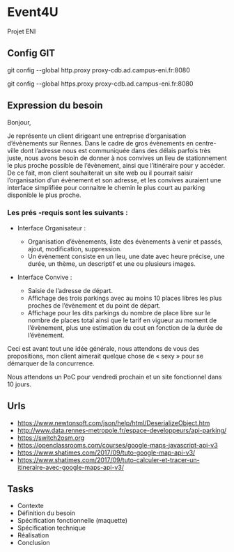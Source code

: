 # Event4U

Projet ENI

## Config GIT

git config --global http.proxy proxy-cdb.ad.campus-eni.fr:8080

git config --global https.proxy proxy-cdb.ad.campus-eni.fr:8080

## Expression du besoin

Bonjour,

Je représente un client dirigeant une entreprise d’organisation d’évènements sur Rennes.
Dans le cadre de gros évènements en centre-ville dont l’adresse nous est communiquée dans des délais parfois très juste, nous avons besoin de donner à nos convives un lieu de stationnement le plus proche possible de l’évènement, ainsi que l’itinéraire pour y accéder.
De ce fait, mon client souhaiterait un site web ou il pourrait saisir l’organisation d’un évènement et son adresse, et les convives auraient une interface simplifiée pour connaitre le chemin le plus court au parking disponible le plus proche.

### Les prés -requis sont les suivants :

* Interface Organisateur :
  * Organisation d’évènements, liste des évènements à venir et passés, ajout, modification, suppression.
  * Un évènement consiste en un lieu, une date avec heure précise, une durée, un thème, un descriptif et une ou plusieurs images.

* Interface Convive :
  * Saisie de l’adresse de départ.
  * Affichage des trois parkings avec au moins 10 places libres les plus proches de l’évènement et du point de départ.
  * Affichage pour les dits parkings du nombre de place libre sur le nombre de places total ainsi que le tarif en vigueur au moment de l’évènement, plus une estimation du cout en fonction de la durée de l’évènement.

Ceci est avant tout une idée générale, nous attendons de vous des propositions, mon client aimerait quelque chose de « sexy » pour se démarquer de la concurrence.

Nous attendons un PoC pour vendredi prochain et un site fonctionnel dans 10 jours.

## Urls

* https://www.newtonsoft.com/json/help/html/DeserializeObject.htm
* http://www.data.rennes-metropole.fr/espace-developpeurs/api-parking/
* https://switch2osm.org
* https://openclassrooms.com/courses/google-maps-javascript-api-v3
* https://www.shatimes.com/2017/09/tuto-google-map-api-v3/
* https://www.shatimes.com/2017/09/tuto-calculer-et-tracer-un-itineraire-avec-google-maps-api-v3/
## Tasks

* Contexte
* Définition du besoin
* Spécification fonctionnelle (maquette)
* Spécification technique
* Réalisation
* Conclusion

